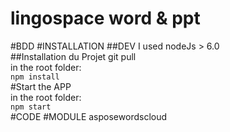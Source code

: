 ﻿# lingospace word & ppt
#BDD
#INSTALLATION
##DEV
I used nodeJs > 6.0    
##Installation du Projet
git pull   
in the root folder:  
`npm install`  
#Start the APP  
in the root folder:  
`npm start`  
#CODE
#MODULE
asposewordscloud
